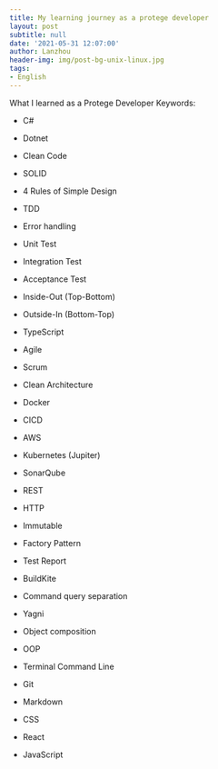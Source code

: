```yaml
---
title: My learning journey as a protege developer
layout: post
subtitle: null
date: '2021-05-31 12:07:00'
author: Lanzhou
header-img: img/post-bg-unix-linux.jpg
tags:
- English
---
```


What I learned as a Protege Developer
Keywords:
- C#
- Dotnet
- Clean Code
- SOLID
- 4 Rules of Simple Design
- TDD
- Error handling
- Unit Test
- Integration Test
- Acceptance Test
- Inside-Out (Top-Bottom)
- Outside-In (Bottom-Top)
- TypeScript
- Agile
- Scrum


- Clean Architecture
- Docker
- CICD
- AWS
- Kubernetes (Jupiter)
- SonarQube
- REST
- HTTP
- Immutable
- Factory Pattern
- Test Report
- BuildKite

- Command query separation
- Yagni
- Object composition
- OOP


- Terminal Command Line
- Git
- Markdown
- CSS
- React
- JavaScript




